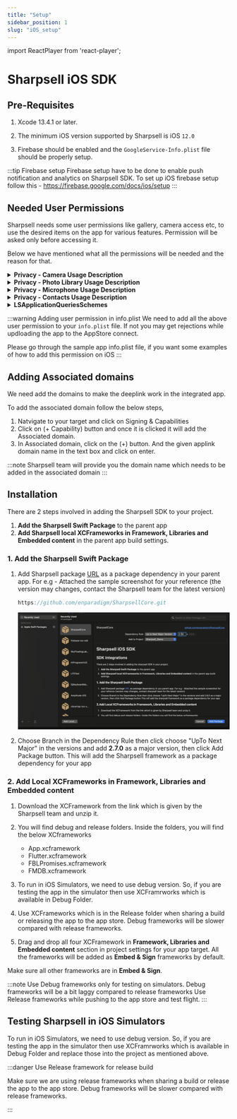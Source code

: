 ```yaml
---
title: "Setup"
sidebar_position: 1
slug: "iOS_setup"
---
```

import ReactPlayer from 'react-player';


# Sharpsell iOS SDK





<ReactPlayer playing controls url='/videos/iOS_setup.mp4'/>


## Pre-Requisites

1. Xcode 13.4.1 or later.

2. The minimum iOS version supported by Sharpsell is iOS `12.0`

3. Firebase should be enabled and the `GoogleService-Info.plist` file should be properly setup.

:::tip Firebase setup
Firebase setup have to be done to enable push notification and analytics on Sharpsell SDK.
To set up iOS firebase setup follow this - https://firebase.google.com/docs/ios/setup
:::

## Needed User Permissions

Sharpsell needs some user permissions like gallery, camera access etc, to use the desired items on the app for various features. Permission will be asked only before accessing it.

Below we have mentioned what all the permissions will be needed and the reason for that.

<details>
<summary><b>Privacy - Camera Usage Description</b></summary>
We need to access the user's camera to set the profile picture, set images in presentations, and record videos for Roleplay challenges. 
</details>

<details>
<summary><b>Privacy - Photo Library Usage Description</b></summary>
We need to access the user's photo library to set a profile picture, set images in product presentations and record videos for Roleplay challenges. 
</details>

<details>
<summary><b>Privacy - Microphone Usage Description</b></summary>
We need to access the user's microphone to record audio on a video for roleplay challenges.
</details>

<details>
<summary><b>Privacy - Contacts Usage Description</b></summary>
We want permission to access your camera to set your profile picture, set images in presentations, and record videos for Roleplay challenges. 
</details>

<details>
<summary><b>LSApplicationQueriesSchemes</b></summary>

Below are the two queery scheme expected to be added in the LSApplicationQueriesSchemes

1. <b>whatsapp</b>
2. <b>sharpsell</b>

Add <b>whatsapp</b> to the array of query scheme
We need this Application Queries Schemes to open WhatsApp to send messages to customers with the click of the WhatsApp share button.

Add <b>sharpsell</b> to the array of query scheme
We need this Application Queries Schemes for deeplink to work in the integrated app.
</details>

:::warning Adding user permission in info.plist
We need to add all the above user permission to your `info.plist` file. If not you may get rejections while updloading the app to the AppStore connect.

Please go through the sample app info.plist file, if you want some examples of how to add this permission on iOS
:::

## Adding Associated domains

We need add the domains to make the deeplink work in the integrated app.

To add the associated domain follow the below steps,
1. Natvigate to your target and click on Signing & Capabilities 
2. Click on (+ Capability) button and once it is clicked it will add the Associated domain.
3. In Associated domain, click on the (+) button. And the given applink domain name in the text box and click on enter.

:::note
Sharpsell team will provide you the domain name which needs to be added in the associated domain
:::

## Installation

There are 2 steps involved in adding the Sharpsell SDK to your project.

1. **Add the Sharpsell Swift Package** to the parent app
2. **Add Sharpsell local XCFrameworks in Framework, Libraries and Embedded content** in the parent
   app build settings.

### 1. Add the Sharpsell Swift Package

1. Add Sharpsell package [URL](https://github.com/enparadigm/SharpsellCore.git) as a package
   dependency in your parent app.
   For e.g - Attached the sample screenshot for your reference (the version may changes, contact the Sharpsell team for the latest version)

   ```swift title="Sharpsell SDK swift package URL"
   https://github.com/enparadigm/SharpsellCore.git
   ```

   ![Adding Sharpsell SDK using the swift package manager ](./assets/spm.png)


2. Choose Branch in the Dependency Rule then click choose "UpTo Next Major" in the versions and add **2.7.0** as a major version,
   then click Add Package button. This will add the Sharpsell framework as a package dependency for
   your app

### 2. Add Local XCFrameworks in Framework, Libraries and Embedded content

1. Download the XCFramework from the link which is given by the Sharpsell team and unzip it.

2. You will find debug and release folders. Inside the folders, you will find the below XCframeworks

   - App.xcframework
   - Flutter.xcframework
   - FBLPromises.xcframework
   - FMDB.xcframework


3. To run in iOS Simulators, we need to use debug version. So, if you are testing the app in the simulator then use XCFramrworks which is available in Debug Folder.

4. Use XCFrameworks which is in the Release folder when sharing a build or releasing the app to the app
   store. Debug frameworks will be slower compared with release frameworks.

5. Drag and drop all four XCFramework in **Framework, Libraries and Embedded content** section in
   project settings for your app target. All the frameworks will be added as **Embed & Sign** 
   frameworks by default.

Make sure all other frameworks are in **Embed & Sign**.

:::note
Use Debug frameworks only for testing on simulators. Debug frameworks will be a bit laggy compared to release frameworks
Use Release frameworks while pushing to the app store and test flight.
:::

## Testing Sharpsell in iOS Simulators

To run in iOS Simulators, we need to use debug version. So, if you are testing the app in the simulator then use XCFramrworks which is available in Debug Folder and replace those into the
project as mentioned above.

:::danger Use Release framework for release build

Make sure we are using release frameworks when sharing a build or release the app to the
app store. Debug frameworks will be slower compared with release frameworks.

:::
